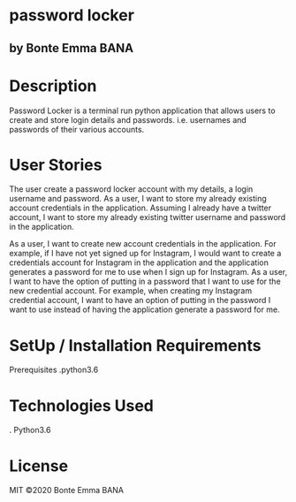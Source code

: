 # password locker
 ## by Bonte Emma BANA
 # Description
 Password Locker is a terminal run python application that allows users to create and  store login details and passwords. i.e. usernames and passwords of their various accounts.
 # User Stories
 The user create a password locker account with my details, a login username and password.
 As a user, I want to store my already existing account credentials in the application. Assuming I already have a twitter account, I want to store my already existing twitter username and password in the application.

 As a user, I want to create new account credentials in the application. For example, if I have not yet signed up for Instagram, I would want to create a credentials account for Instagram in the application and the application generates a password for me to use when I sign up for Instagram.
 As a user, I want to have the option of putting in a password that I want to use for the new credential account. For example, when creating my Instagram credential account, I want to have an option of putting in the password I want to use instead of having the application generate a password for me.

 # SetUp / Installation Requirements
 Prerequisites
 .python3.6
 # Technologies Used
 . Python3.6
 # License
 MIT ©2020 Bonte Emma BANA